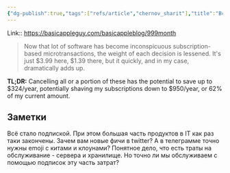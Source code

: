 ```yaml
---
{"dg-publish":true,"tags":["refs/article","chernov_sharit"],"title":"Всё теперь подписка","date":"2022-07-25T20:01:03+03:00","modified_at":"2022-07-29T16:38:25+03:00","permalink":"/refs/202207250801/","dgHomeLink":false,"dgPassFrontmatter":true}
---
```



Link:: https://basicappleguy.com/basicappleblog/999month

> Now that lot of software has become inconspicuous subscription-based microtransactions, the weight of each decision is lessened. It's just $3.99 here, $1.39 there, but it quickly, and in my case, dramatically adds up.

**TL;DR:** Cancelling all or a portion of these has the potential to save up to $324/year, potentially shaving my subscriptions down to $950/year, or 62% of my current amount.

## Заметки

Всё стало подпиской. При этом большая часть продуктов в IT как раз таки закончены. Зачем вам новые фичи в twitter? А в телеграмме точно нужны emoji с китами и клоунами? Понятное дело, что есть траты на обслуживание - сервера и хранилище. Но точно ли мы обслуживаем с помощью подписок эту часть затрат?
